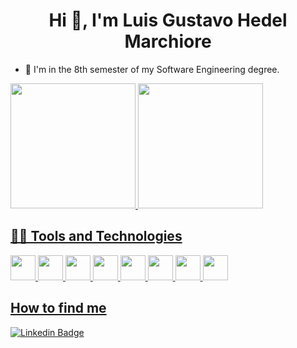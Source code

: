 <h1 align="center">Hi 👋, I'm Luis Gustavo Hedel Marchiore</h1>

- 🌱 I'm in the 8th semester of my Software Engineering degree.

<div>
<a href="https://github.com/LuisGHM">
<img loading="lazy" height="200em" src="https://github-readme-stats.vercel.app/api/top-langs/?username=LuisGHM&show_icons=true&layout=compact&langs_count=7&theme=dracula"/>
<img loading="lazy" height="200em" src="https://github-readme-stats.vercel.app/api?username=LuisGHM&show_icons=true&theme=dracula&include_all_commits=true&count_private=true"/>
</div>

## 👨‍💻 Tools and Technologies
<img src="https://cdn.jsdelivr.net/gh/devicons/devicon/icons/html5/html5-original.svg" width="40" height="40" /> <img src="https://cdn.jsdelivr.net/gh/devicons/devicon/icons/css3/css3-original.svg" width="40" height="40"/> <img src="https://cdn.jsdelivr.net/gh/devicons/devicon/icons/javascript/javascript-original.svg" width="40" height="40"/> <img src="https://cdn.jsdelivr.net/gh/devicons/devicon/icons/typescript/typescript-original.svg" width="40" height="40"/> <img src="https://cdn.jsdelivr.net/gh/devicons/devicon/icons/postgresql/postgresql-original.svg" width="40" height="40"/> <img src="https://upload.wikimedia.org/wikipedia/commons/thumb/a/a7/React-icon.svg/2300px-React-icon.svg.png" width="40" height="40"/> <img src="https://cdn.jsdelivr.net/gh/devicons/devicon/icons/python/python-original.svg" width="40" height="40"/> <img src="https://cdn.jsdelivr.net/gh/devicons/devicon/icons/django/django-plain.svg" width="40" height="40"/>

## How to find me 

[![Linkedin Badge](https://img.shields.io/badge/-LinkedIn-blue?style=flat-square&logo=Linkedin&logoColor=white&link=https://www.linkedin.com/in/luis-gustavo-hedel-marchiore/)](https://www.linkedin.com/in/luis-gustavo-hedel-marchiore/)
